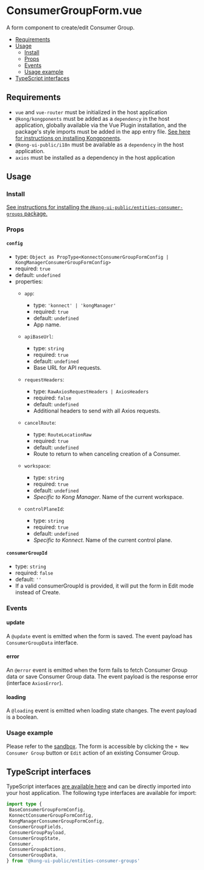 # ConsumerGroupForm.vue

A form component to create/edit Consumer Group.

- [Requirements](#requirements)
- [Usage](#usage)
    - [Install](#install)
    - [Props](#props)
    - [Events](#events)
    - [Usage example](#usage-example)
- [TypeScript interfaces](#typescript-interfaces)

## Requirements

- `vue` and `vue-router` must be initialized in the host application
- `@kong/kongponents` must be added as a `dependency` in the host application, globally available via the Vue Plugin installation, and the package's style imports must be added in the app entry file. [See here for instructions on installing Kongponents](https://kongponents.konghq.com/#globally-install-all-kongponents).
- `@kong-ui-public/i18n` must be available as a `dependency` in the host application.
- `axios` must be installed as a dependency in the host application

## Usage

### Install

[See instructions for installing the `@kong-ui-public/entities-consumer-groups` package.](../README.md#install)

### Props

#### `config`
- type: `Object as PropType<KonnectConsumerGroupFormConfig | KongManagerConsumerGroupFormConfig>`
- required: `true`
- default: `undefined`
- properties:
    - `app`:
        - type: `'konnect' | 'kongManager'`
        - required: `true`
        - default: `undefined`
        - App name.
    - `apiBaseUrl`:
        - type: `string`
        - required: `true`
        - default: `undefined`
        - Base URL for API requests.
    - `requestHeaders`:
        - type: `RawAxiosRequestHeaders | AxiosHeaders`
        - required: `false`
        - default: `undefined`
        - Additional headers to send with all Axios requests.
    - `cancelRoute`:
        - type: `RouteLocationRaw`
        - required: `true`
        - default: `undefined`
        - Route to return to when canceling creation of a Consumer.

    - `workspace`:
        - type: `string`
        - required: `true`
        - default: `undefined`
        - *Specific to Kong Manager*. Name of the current workspace.

    - `controlPlaneId`:
        - type: `string`
        - required: `true`
        - default: `undefined`
        - *Specific to Konnect*. Name of the current control plane.

#### `consumerGroupId`
- type: `string`
- required: `false`
- default: `''`
- If a valid consumerGroupId is provided, it will put the form in Edit mode instead of Create.

### Events

#### update

A `@update` event is emitted when the form is saved. The event payload has `ConsumerGroupData` interface.

#### error

An `@error` event is emitted when the form fails to fetch Consumer Group data or save Consumer Group data. The event payload is the response error (interface `AxiosError`).

#### loading

A `@loading` event is emitted when loading state changes. The event payload is a boolean.

### Usage example

Please refer to the [sandbox](../sandbox/pages/ConsumerGroupFormPage.vue). The form is accessible by clicking the `+ New Consumer Group` button or `Edit` action of an existing Consumer Group.

## TypeScript interfaces

TypeScript interfaces [are available here](https://github.com/Kong/public-ui-components/blob/main/packages/entities/entities-consumer-groups/src/types/consumer-group-form.ts) and can be directly imported into your host application. The following type interfaces are available for import:

```ts
import type {
 BaseConsumerGroupFormConfig,
 KonnectConsumerGroupFormConfig,
 KongManagerConsumerGroupFormConfig,
 ConsumerGroupFields,
 ConsumerGroupPayload,
 ConsumerGroupState,
 Consumer,
 ConsumerGroupActions,
 ConsumerGroupData,
} from '@kong-ui-public/entities-consumer-groups'
```